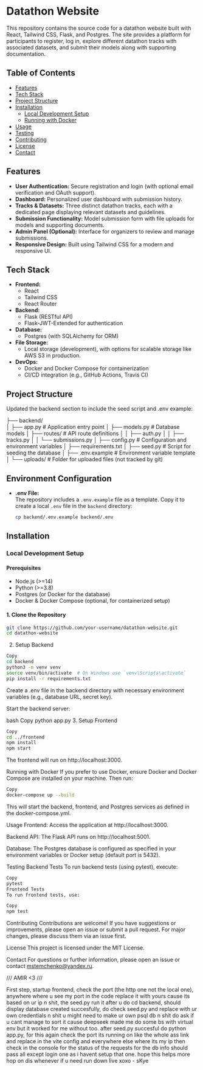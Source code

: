 # Datathon Website

This repository contains the source code for a datathon website built with React, Tailwind CSS, Flask, and Postgres. The site provides a platform for participants to register, log in, explore different datathon tracks with associated datasets, and submit their models along with supporting documentation.

## Table of Contents

- [Features](#features)
- [Tech Stack](#tech-stack)
- [Project Structure](#project-structure)
- [Installation](#installation)
  - [Local Development Setup](#local-development-setup)
  - [Running with Docker](#running-with-docker)
- [Usage](#usage)
- [Testing](#testing)
- [Contributing](#contributing)
- [License](#license)
- [Contact](#contact)

## Features

- **User Authentication:** Secure registration and login (with optional email verification and OAuth support).
- **Dashboard:** Personalized user dashboard with submission history.
- **Tracks & Datasets:** Three distinct datathon tracks, each with a dedicated page displaying relevant datasets and guidelines.
- **Submission Functionality:** Model submission form with file uploads for models and supporting documents.
- **Admin Panel (Optional):** Interface for organizers to review and manage submissions.
- **Responsive Design:** Built using Tailwind CSS for a modern and responsive UI.

## Tech Stack

- **Frontend:** 
  - React
  - Tailwind CSS
  - React Router
- **Backend:** 
  - Flask (RESTful API)
  - Flask-JWT-Extended for authentication
- **Database:** 
  - Postgres (with SQLAlchemy for ORM)
- **File Storage:** 
  - Local storage (development), with options for scalable storage like AWS S3 in production.
- **DevOps:** 
  - Docker and Docker Compose for containerization
  - CI/CD integration (e.g., GitHub Actions, Travis CI)

## Project Structure

Updated the backend section to include the seed script and .env example:

├── backend/           
│   ├── app.py                 # Application entry point
│   ├── models.py              # Database models
│   ├── routes/                # API route definitions
│   │   ├── auth.py
│   │   ├── tracks.py
│   │   └── submissions.py
│   ├── config.py              # Configuration and environment variables
│   ├── requirements.txt
│   ├── seed.py                # Script for seeding the database
│   ├── .env.example           # Environment variable template
│   └── uploads/               # Folder for uploaded files (not tracked by git)

## Environment Configuration

- **.env File:**  
  The repository includes a `.env.example` file as a template. Copy it to create a local `.env` file in the `backend` directory:

  ```bash
  cp backend/.env.example backend/.env


## Installation

### Local Development Setup

#### Prerequisites
- Node.js (>=14)
- Python (>=3.8)
- Postgres (or Docker for the database)
- Docker & Docker Compose (optional, for containerized setup)

#### 1. Clone the Repository

```bash
git clone https://github.com/your-username/datathon-website.git
cd datathon-website
```
2. Setup Backend
```bash
Copy
cd backend
python3 -m venv venv
source venv/bin/activate  # On Windows use `venv\Scripts\activate`
pip install -r requirements.txt
```
Create a .env file in the backend directory with necessary environment variables (e.g., database URL, secret key).

Start the backend server:

bash
Copy
python app.py
3. Setup Frontend
```bash
Copy
cd ../frontend
npm install
npm start
```
The frontend will run on http://localhost:3000.

Running with Docker
If you prefer to use Docker, ensure Docker and Docker Compose are installed on your machine. Then run:

```bash
Copy
docker-compose up --build
```

This will start the backend, frontend, and Postgres services as defined in the docker-compose.yml.

Usage
Frontend:
Access the application at http://localhost:3000.

Backend API:
The Flask API runs on http://localhost:5001.

Database:
The Postgres database is configured as specified in your environment variables or Docker setup (default port is 5432).

Testing
Backend Tests
To run backend tests (using pytest), execute:

```bash
Copy
pytest
Frontend Tests
To run frontend tests, use:
```

```bash
Copy
npm test
```

Contributing
Contributions are welcome! If you have suggestions or improvements, please open an issue or submit a pull request. For major changes, please discuss them via an issue first.

License
This project is licensed under the MIT License.

Contact
For questions or further information, please open an issue or contact mstemchenko@yandex.ru.







/// AMIR <3 ///


First step, startup frontend, check the port (the http one not the local one), anywhere where u see my port in the code replace it with yours cause its based on ur ip n shit, the seed.py run it after u do cd backend, should display database created succesfully, do check seed.py and replace with ur own credentials n shit u might need to make ur own psql db n shit do ask if u cant manage to sort it cause deepseek made me do some bs with virtual env but it worked for me without too. after seed.py succesful do python app.py, for this again check the port its running on like the whole ass link and replace in the vite config and everywhere else where its my ip then check in the console for the status of the requests for the db info should pass all except login one as i havent setup that one. hope this helps more hop on dis whenever if u need run down live xoxo - sKye